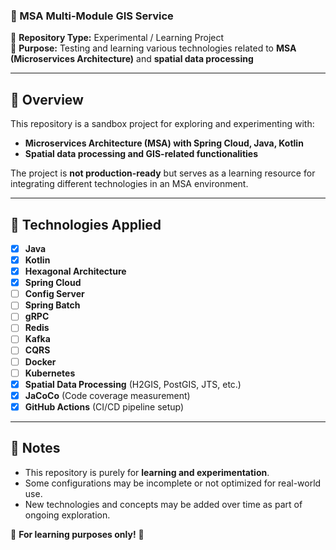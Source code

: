 ### **🚀 MSA Multi-Module GIS Service**  

📌 **Repository Type:** Experimental / Learning Project  
📌 **Purpose:** Testing and learning various technologies related to **MSA (Microservices Architecture)** and **spatial data processing**  

---

## **📝 Overview**  
This repository is a sandbox project for exploring and experimenting with:  
- **Microservices Architecture (MSA) with Spring Cloud, Java, Kotlin**  
- **Spatial data processing and GIS-related functionalities**  

The project is **not production-ready** but serves as a learning resource for integrating different technologies in an MSA environment.  

---

## **🚀 Technologies Applied**  
- [x] **Java**
- [x] **Kotlin**
- [x] **Hexagonal Architecture**
- [x] **Spring Cloud**
- [ ] **Config Server**
- [ ] **Spring Batch**
- [ ] **gRPC**
- [ ] **Redis**
- [ ] **Kafka**
- [ ] **CQRS**
- [ ] **Docker**
- [ ] **Kubernetes**
- [x] **Spatial Data Processing** (H2GIS, PostGIS, JTS, etc.)
- [x] **JaCoCo** (Code coverage measurement)
- [x] **GitHub Actions** (CI/CD pipeline setup)  

---

## **📌 Notes**  
- This repository is purely for **learning and experimentation**.  
- Some configurations may be incomplete or not optimized for real-world use.  
- New technologies and concepts may be added over time as part of ongoing exploration.  

🚀 **For learning purposes only!** 🚀
